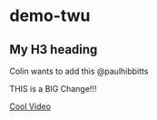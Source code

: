 # demo-twu

## My H3 heading

Colin wants to add this @paulhibbitts

THIS is a BIG Change!!!

[Cool Video](https://youtu.be/w3jLJU7DT5E)
